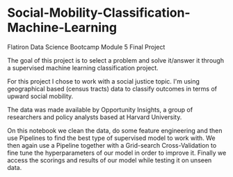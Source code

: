 # Social-Mobility-Classification-Machine-Learning
Flatiron Data Science Bootcamp Module 5 Final Project

The goal of this project is to select a problem and solve it/answer it through a supervised machine learning classification project.

For this project I chose to work with a social justice topic. I'm using geographical based (census tracts) data to classify outcomes in terms of upward social mobility.

The data was made available by Opportunity Insights, a group of researchers and policy analysts based at Harvard University.

On this notebook we clean the data, do some feature engineering and then use Pipelines to find the best type of supervised model to work with. We then again use a Pipeline together with a Grid-search Cross-Validation to fine tune the hyperparameters of our model in order to improve it. Finally we access the scorings and results of our model while testing it on unseen data.
